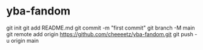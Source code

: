 # yba-fandom
git init
git add README.md
git commit -m "first commit"
git branch -M main
git remote add origin https://github.com/cheeeetz/yba-fandom.git
git push -u origin main
